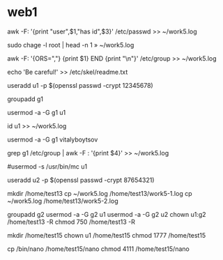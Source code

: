 # web1
awk -F: '{print "user",$1,"has id",$3}' /etc/passwd >> ~/work5.log

sudo chage -l root | head -n 1 » ~/work5.log

awk -F: '{ORS=","} {print $1} END {print "\n"}' /etc/group >> ~/work5.log

echo 'Be careful!' >> /etc/skel/readme.txt

useradd u1 -p $(openssl passwd -crypt 12345678)

groupadd g1

usermod -a -G g1 u1

id u1 >> ~/work5.log

usermod -a -G g1 vitalyboytsov

grep g1 /etc/group | awk -F : '{print $4}' >> ~/work5.log

#usermod -s /usr/bin/mc u1

useradd u2 -p $(openssl passwd -crypt 87654321)

mkdir /home/test13
cp ~/work5.log /home/test13/work5-1.log
cp ~/work5.log /home/test13/work5-2.log

groupadd g2
usermod -a -G g2 u1
usermod -a -G g2 u2
chown u1:g2 /home/test13 -R
chmod 750 /home/test13 -R

mkdir /home/test15
chown u1 /home/test15
chmod 1777 /home/test15

cp /bin/nano /home/test15/nano
chmod 4111 /home/test15/nano
